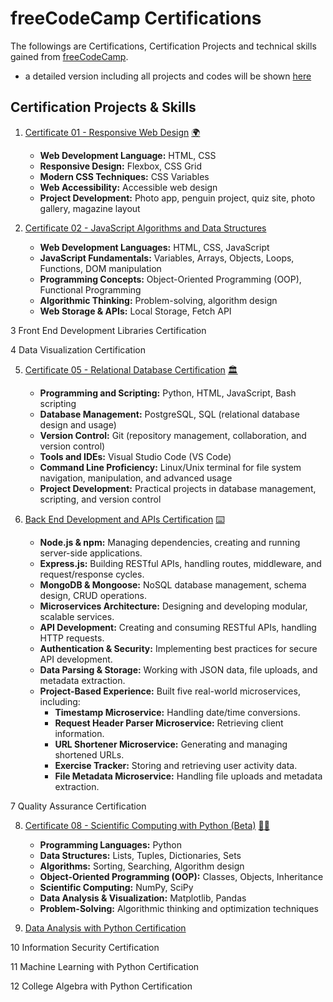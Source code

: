 # freeCodeCamp Certifications
The followings are Certifications, Certification Projects and technical skills gained from [freeCodeCamp](https://www.freecodecamp.org/learn).

* a detailed version including all projects and codes will be shown [here](https://github.com/WHan7naHW/FreeCodeCamp/tree/main)

## Certification Projects & Skills

1. [Certificate 01 - Responsive Web Design](C01) 
  [🌍](https://www.freecodecamp.org/certification/WHan7naHW/responsive-web-design)

    - __Web Development Language:__ HTML, CSS
    - __Responsive Design:__ Flexbox, CSS Grid  
    - __Modern CSS Techniques:__ CSS Variables
    - __Web Accessibility:__ Accessible web design
    - __Project Development:__ Photo app, penguin project, quiz site, photo gallery, magazine layout

2. [Certificate 02 - JavaScript Algorithms and Data Structures](C02)

    - __Web Development Languages:__ HTML, CSS, JavaScript
    - __JavaScript Fundamentals:__ Variables, Arrays, Objects, Loops, Functions, DOM manipulation
    - __Programming Concepts:__ Object-Oriented Programming (OOP), Functional Programming
    - __Algorithmic Thinking:__ Problem-solving, algorithm design
    - __Web Storage & APIs:__ Local Storage, Fetch API

3
Front End Development Libraries Certification

4
Data Visualization Certification

5. [Certificate 05 - Relational Database Certification](C05) [🏛️](https://www.freecodecamp.org/certification/WHan7naHW/relational-database-v8)

    - __Programming and Scripting:__ Python, HTML, JavaScript, Bash scripting
    - __Database Management:__ PostgreSQL, SQL (relational database design and usage)
    - __Version Control:__ Git (repository management, collaboration, and version control)
    - __Tools and IDEs:__ Visual Studio Code (VS Code)
    - __Command Line Proficiency:__ Linux/Unix terminal for file system navigation, manipulation, and advanced usage
    - __Project Development:__ Practical projects in database management, scripting, and version control

6. [Back End Development and APIs Certification](C06) [⌨️](https://www.freecodecamp.org/certification/WHan7naHW/back-end-development-and-apis)

    - __Node.js & npm:__ Managing dependencies, creating and running server-side applications.  
    - __Express.js:__ Building RESTful APIs, handling routes, middleware, and request/response cycles.  
    - __MongoDB & Mongoose:__ NoSQL database management, schema design, CRUD operations.  
    - __Microservices Architecture:__ Designing and developing modular, scalable services.  
    - __API Development:__ Creating and consuming RESTful APIs, handling HTTP requests.  
    - __Authentication & Security:__ Implementing best practices for secure API development.  
    - __Data Parsing & Storage:__ Working with JSON data, file uploads, and metadata extraction.  
    - __Project-Based Experience:__ Built five real-world microservices, including:  
       - __Timestamp Microservice:__ Handling date/time conversions.  
       - __Request Header Parser Microservice:__ Retrieving client information.  
       - __URL Shortener Microservice:__ Generating and managing shortened URLs.  
       - __Exercise Tracker:__ Storing and retrieving user activity data.  
       - __File Metadata Microservice:__ Handling file uploads and metadata extraction. 


7
Quality Assurance Certification

8. [Certificate 08 - Scientific Computing with Python (Beta)](C08) [👩‍🚀](https://www.freecodecamp.org/certification/WHan7naHW/scientific-computing-with-python-v7)

    - __Programming Languages:__ Python  
    - __Data Structures:__ Lists, Tuples, Dictionaries, Sets  
    - __Algorithms:__ Sorting, Searching, Algorithm design  
    - __Object-Oriented Programming (OOP):__ Classes, Objects, Inheritance  
    - __Scientific Computing:__ NumPy, SciPy  
    - __Data Analysis & Visualization:__ Matplotlib, Pandas  
    - __Problem-Solving:__ Algorithmic thinking and optimization techniques

9. [Data Analysis with Python Certification](C09)

10
Information Security Certification

11
Machine Learning with Python Certification

12
College Algebra with Python Certification

